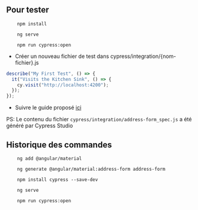 ## Pour tester

        npm install

        ng serve

        npm run cypress:open


* Créer un nouveau fichier de test dans cypress/integration/{nom-fichier}.js

```js
describe("My First Test", () => {
  it("Visits the Kitchen Sink", () => {
    cy.visit("http://localhost:4200");
  });
});
```

* Suivre le guide proposé [ici](https://docs.cypress.io/guides/core-concepts/cypress-studio.html#Step-1-Run-the-spec)

PS: Le contenu du fichier `cypress/integration/address-form_spec.js` a été généré par Cypress Studio


## Historique des commandes


        ng add @angular/material

        ng generate @angular/material:address-form address-form

        npm install cypress --save-dev

        ng serve

        npm run cypress:open


